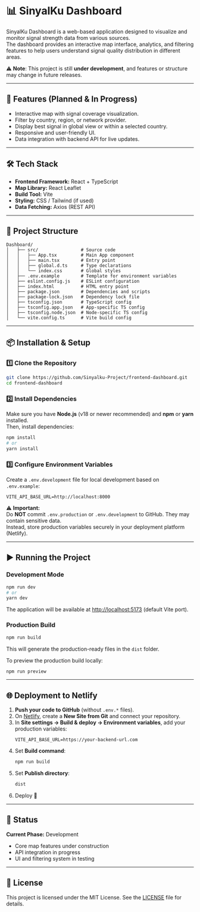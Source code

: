 # 📊 SinyalKu Dashboard

SinyalKu Dashboard is a web-based application designed to visualize and monitor signal strength data from various sources.  
The dashboard provides an interactive map interface, analytics, and filtering features to help users understand signal quality distribution in different areas.

⚠ **Note**: This project is still **under development**, and features or structure may change in future releases.

---

## 🚀 Features (Planned & In Progress)
- Interactive map with signal coverage visualization.
- Filter by country, region, or network provider.
- Display best signal in global view or within a selected country.
- Responsive and user-friendly UI.
- Data integration with backend API for live updates.

---

## 🛠 Tech Stack
- **Frontend Framework:** React + TypeScript  
- **Map Library:** React Leaflet  
- **Build Tool:** Vite  
- **Styling:** CSS / Tailwind (if used)  
- **Data Fetching:** Axios (REST API)

---

## 📂 Project Structure
```
Dashboard/
│   ├── src/                # Source code
│   │   ├── App.tsx         # Main App component
│   │   ├── main.tsx        # Entry point
│   │   ├── global.d.ts     # Type declarations
│   │   └── index.css       # Global styles
│   ├── .env.example        # Template for environment variables
│   ├── eslint.config.js    # ESLint configuration
│   ├── index.html          # HTML entry point
│   ├── package.json        # Dependencies and scripts
│   ├── package-lock.json   # Dependency lock file
│   ├── tsconfig.json       # TypeScript config
│   ├── tsconfig.app.json   # App-specific TS config
│   ├── tsconfig.node.json  # Node-specific TS config
│   └── vite.config.ts      # Vite build config
```

---

## 📦 Installation & Setup

### 1️⃣ Clone the Repository
```bash
git clone https://github.com/Sinyalku-Project/frontend-dashboard.git
cd frontend-dashboard
```

### 2️⃣ Install Dependencies
Make sure you have **Node.js** (v18 or newer recommended) and **npm** or **yarn** installed.  
Then, install dependencies:
```bash
npm install
# or
yarn install
```

### 3️⃣ Configure Environment Variables
Create a `.env.development` file for local development based on `.env.example`:
```env
VITE_API_BASE_URL=http://localhost:8000
```

⚠ **Important:**  
Do **NOT** commit `.env.production` or `.env.development` to GitHub. They may contain sensitive data.  
Instead, store production variables securely in your deployment platform (Netlify).

---

## ▶ Running the Project

### Development Mode
```bash
npm run dev
# or
yarn dev
```
The application will be available at [http://localhost:5173](http://localhost:5173) (default Vite port).

### Production Build
```bash
npm run build
```
This will generate the production-ready files in the `dist` folder.

To preview the production build locally:
```bash
npm run preview
```

---

## 🌐 Deployment to Netlify

1. **Push your code to GitHub** (without `.env.*` files).  
2. On [Netlify](https://www.netlify.com/), create a **New Site from Git** and connect your repository.  
3. In **Site settings → Build & deploy → Environment variables**, add your production variables:
   ```
   VITE_API_BASE_URL=https://your-backend-url.com
   ```
4. Set **Build command**:  
   ```bash
   npm run build
   ```
5. Set **Publish directory**:  
   ```bash
   dist
   ```
6. Deploy 🚀

---

## 📌 Status
**Current Phase:** Development  
- Core map features under construction  
- API integration in progress  
- UI and filtering system in testing

---

## 📜 License
This project is licensed under the MIT License. See the [LICENSE](LICENSE) file for details.
